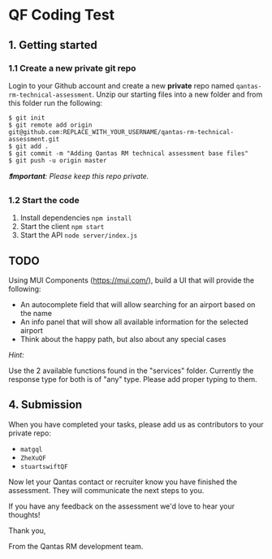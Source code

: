 # QF Coding Test

## 1. Getting started

### 1.1 Create a new private git repo

Login to your Github account and create a new **private** repo named `qantas-rm-technical-assessment`. Unzip our starting files into a new folder and from this folder run the following:
```
$ git init
$ git remote add origin git@github.com:REPLACE_WITH_YOUR_USERNAME/qantas-rm-technical-assessment.git
$ git add .
$ git commit -m "Adding Qantas RM technical assessment base files"
$ git push -u origin master
```

*❗️**Important**: Please keep this repo private.*
### 1.2 Start the code

1. Install dependencies `npm install`
2. Start the client `npm start`
3. Start the API `node server/index.js`

## TODO

Using MUI Components (https://mui.com/), build a UI that will provide the following:

- An autocomplete field that will allow searching for an airport based on the name
- An info panel that will show all available information for the selected airport
- Think about the happy path, but also about any special cases

*Hint:*

Use the 2 available functions found in the "services" folder. Currently the response type for both is of "any" type. Please add proper typing to them.

## 4. Submission

When you have completed your tasks, please add us as contributors to your private repo:

- `matgql`
- `ZheXuQF`
- `stuartswiftQF`

Now let your Qantas contact or recruiter know you have finished the assessment. They will communicate the next steps to you.

If you have any feedback on the assessment we'd love to hear your thoughts!

Thank you,

From the Qantas RM development team.
